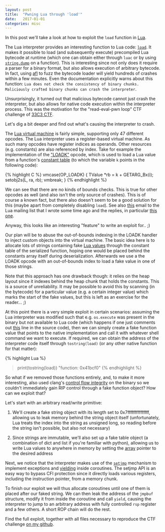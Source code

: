 ```yaml
---
layout: post
title:  "Pwning Lua through 'load'"
date:   2017-01-01
categories: misc
---
```


In this post we'll take a look at how to exploit the `load` function in [Lua][lua].

The Lua interpreter provides an interesting function to Lua code: [`load`][load-api]. It makes it possible to load (and subsequently execute) precompiled Lua bytecode at runtime (which one can obtain either through `luac` or by using [`string.dump`][string-dump-api] on a function). This is interesting since not only does it require a parser for a binary format, but also allows execution of arbitrary bytecode. In fact, using [afl][afl-fuzzer] to fuzz the bytecode loader will yield hundreds of crashes within a few minutes. Even the documentation explicitly warns about this function: `Lua does not check the consistency of binary chunks. Maliciously crafted binary chunks can crash the interpreter`.

Unsurprisingly, it turned out that malicious bytecode cannot just crash the interpreter, but also allows for native code execution within the interpreter process. This was the motivation for the "read-eval-pwn loop" CTF challenge of [33C3 CTF][ctf].

Let's dig a bit deeper and find out what's causing the interpreter to crash.

The [Lua virtual machine][lua-vm] is fairly simple, supporting only 47 different opcodes. The Lua interpreter uses a register-based virtual machine. As such many opcodes have register indices as operands. Other resources (e.g. constants) are also referenced by index. Take for example the implementation of the ["LOADK"][loadk_opcode] opcode, which is used to load a Lua value from a function's [constant table][function_constant_table] (to which the variable `k` points in the following code):

{% highlight C %}
vmcase(OP_LOADK) {
    TValue *rb = k + GETARG_Bx(i);
    setobj2s(L, ra, rb);
    vmbreak;
}
{% endhighlight %}

We can see that there are no kinds of bounds checks. This is true for other opcodes as well (and also isn't the only source of crashes). This is of course a known fact, but there also doesn't seem to be a good solution for this (maybe apart from completely disabling `load`). See also [this][lua-mail] email to the Lua mailing list that I wrote some time ago and the replies, in particular [this one][lua-mail-reply].

Anyway, this looks like an interesting "feature" to write an exploit for.. ;)

Our plan will be to abuse the out-of-bounds indexing in the LOADK handler to inject custom objects into the virtual machine. The basic idea here is to allocate lots of strings containing fake [Lua values][lua_value] through the constant table of the serialized function, hoping one would be placed behind the constants array itself during deserialization. Afterwards we use a the LOADK opcode with an out-of-bounds index to load a fake value in one of those strings.

Note that this approach has one drawback though: it relies on the heap layout since it indexes behind the heap chunk that holds the constants. This is a source of unreliability. It may be possible to avoid this by scanning (in the bytecode) for a particular value (e.g. a certain integer value) which marks the start of the fake values, but this is left as an exercise for the reader... ;)

At this point there is a very simple exploit in certain scenarios: assuming the Lua interpreter was modified such that e.g. `os.execute` was present in the binary but not available to Lua code (which happens if one just comments out [this][disable-os.execute] line in the source code), then we can simply create a fake function value that points to the native implementation and call it with whatever shell command we want to execute. If required, we can obtain the address of the interpreter code itself through `tostring(load)` (or any other native function for that matter):

{% highlight Lua %}
> print(tostring(load))
"function: 0x41bcf0"
{% endhighlight %}

So what if we removed those functions entirely, and, to make it more interesting, also used clang's [control flow integrity][clang-cfi] on the binary so we couldn't immediately gain RIP control through a fake function object? How can we exploit that?

Let's start with an arbitrary read/write primitive:

1. We'll create a fake string object with its length set to 0x7fffffffffffffff, allowing us to leak memory behind the string object itself (unfortunately, Lua treats the index into the string as unsigned long, so reading before the string isn't possible, but also not necessary)

2. Since strings are immutable, we'll also set up a fake table object (a combination of dict and list if you're familiar with python), allowing us to write Lua values to anywhere in memory by setting the [array][table_array] pointer to the desired address

Next, we notice that the interpreter makes use of the [`setjmp`][man-setjmp] mechanism to implement exceptions and [yielding][yield] inside coroutines. The setjmp API is an easy way to bypass CFI protection since it directly loads various registers, including the instruction pointer, from a memory chunk.

To finish our exploit we will thus allocate coroutines until one of them is placed after our faked string. We can then leak the address of the `jmpbuf` structure, modify it from inside the coroutine and call `yield`, causing the interpreter to jump to an arbitrary address with fully controlled `rsp` register and a few others. A short ROP chain will do the rest.

Find the full exploit, together with all files necessary to reproduce the CTF challenge [on my github][github-repo].

[lua]: https://lua.org
[load-api]: https://www.lua.org/manual/5.3/manual.html#pdf-load
[string-dump-api]: https://www.lua.org/manual/5.3/manual.html#pdf-string.dump
[afl-fuzzer]: http://lcamtuf.coredump.cx/afl/
[ctf]: https://33c3ctf.ccc.ac
[lua-vm]: https://github.com/dibyendumajumdar/ravi/blob/master/readthedocs/lua_bytecode_reference.rst
[loadk_opcode]: https://github.com/lua/lua/blob/08199ade4ace6addd63148df4c596d6b61def8cd/lvm.c#L807
[function_constant_table]: https://github.com/lua/lua/blob/08199ade4ace6addd63148df4c596d6b61def8cd/lobject.h#L420
[lua-mail]: http://lua-users.org/lists/lua-l/2016-12/msg00111.html
[lua-mail-reply]: http://lua-users.org/lists/lua-l/2016-12/msg00112.html
[lua_value]: https://github.com/lua/lua/blob/08199ade4ace6addd63148df4c596d6b61def8cd/lobject.h#L113
[disable-os.execute]: https://github.com/lua/lua/blob/08199ade4ace6addd63148df4c596d6b61def8cd/loslib.c#L388
[clang-cfi]: http://clang.llvm.org/docs/ControlFlowIntegrity.html
[table_array]: https://github.com/lua/lua/blob/08199ade4ace6addd63148df4c596d6b61def8cd/lobject.h#L502
[man-setjmp]: http://man7.org/linux/man-pages/man3/setjmp.3.html
[yield]: https://www.lua.org/manual/5.3/manual.html#pdf-coroutine.yield
[github-repo]: https://github.com/saelo/33c3ctf-repl
